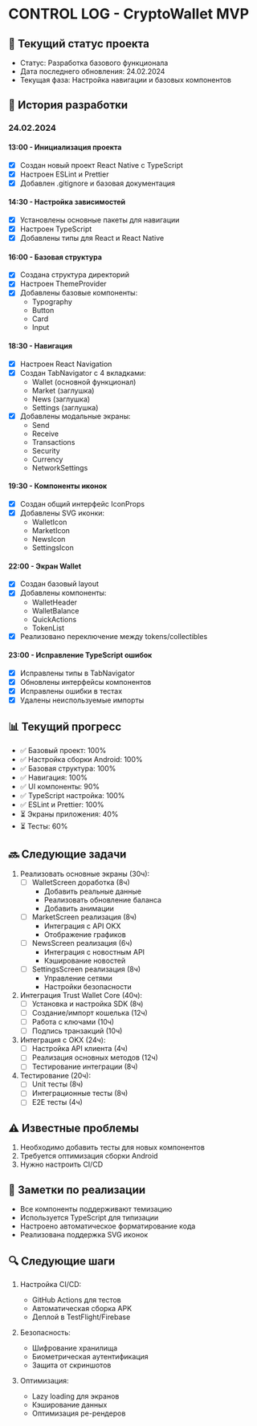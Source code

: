 # CONTROL LOG - CryptoWallet MVP

## 🎯 Текущий статус проекта
- Статус: Разработка базового функционала
- Дата последнего обновления: 24.02.2024
- Текущая фаза: Настройка навигации и базовых компонентов

## 🔄 История разработки

### 24.02.2024

#### 13:00 - Инициализация проекта
- [x] Создан новый проект React Native с TypeScript
- [x] Настроен ESLint и Prettier
- [x] Добавлен .gitignore и базовая документация

#### 14:30 - Настройка зависимостей
- [x] Установлены основные пакеты для навигации
- [x] Настроен TypeScript
- [x] Добавлены типы для React и React Native

#### 16:00 - Базовая структура
- [x] Создана структура директорий
- [x] Настроен ThemeProvider
- [x] Добавлены базовые компоненты:
  - Typography
  - Button
  - Card
  - Input

#### 18:30 - Навигация
- [x] Настроен React Navigation
- [x] Создан TabNavigator с 4 вкладками:
  - Wallet (основной функционал)
  - Market (заглушка)
  - News (заглушка)
  - Settings (заглушка)
- [x] Добавлены модальные экраны:
  - Send
  - Receive
  - Transactions
  - Security
  - Currency
  - NetworkSettings

#### 19:30 - Компоненты иконок
- [x] Создан общий интерфейс IconProps
- [x] Добавлены SVG иконки:
  - WalletIcon
  - MarketIcon
  - NewsIcon
  - SettingsIcon

#### 22:00 - Экран Wallet
- [x] Создан базовый layout
- [x] Добавлены компоненты:
  - WalletHeader
  - WalletBalance
  - QuickActions
  - TokenList
- [x] Реализовано переключение между tokens/collectibles

#### 23:00 - Исправление TypeScript ошибок
- [x] Исправлены типы в TabNavigator
- [x] Обновлены интерфейсы компонентов
- [x] Исправлены ошибки в тестах
- [x] Удалены неиспользуемые импорты

## 📊 Текущий прогресс
- ✅ Базовый проект: 100%
- ✅ Настройка сборки Android: 100%
- ✅ Базовая структура: 100%
- ✅ Навигация: 100%
- ✅ UI компоненты: 90%
- ✅ TypeScript настройка: 100%
- ✅ ESLint и Prettier: 100%
- ⏳ Экраны приложения: 40%
- ⏳ Тесты: 60%

## 🔜 Следующие задачи
1. Реализовать основные экраны (30ч):
   - [ ] WalletScreen доработка (8ч)
     - Добавить реальные данные
     - Реализовать обновление баланса
     - Добавить анимации
   - [ ] MarketScreen реализация (8ч)
     - Интеграция с API OKX
     - Отображение графиков
   - [ ] NewsScreen реализация (6ч)
     - Интеграция с новостным API
     - Кэширование новостей
   - [ ] SettingsScreen реализация (8ч)
     - Управление сетями
     - Настройки безопасности

2. Интеграция Trust Wallet Core (40ч):
   - [ ] Установка и настройка SDK (8ч)
   - [ ] Создание/импорт кошелька (12ч)
   - [ ] Работа с ключами (10ч)
   - [ ] Подпись транзакций (10ч)

3. Интеграция с OKX (24ч):
   - [ ] Настройка API клиента (4ч)
   - [ ] Реализация основных методов (12ч)
   - [ ] Тестирование интеграции (8ч)

4. Тестирование (20ч):
   - [ ] Unit тесты (8ч)
   - [ ] Интеграционные тесты (8ч)
   - [ ] E2E тесты (4ч)

## ⚠️ Известные проблемы
1. Необходимо добавить тесты для новых компонентов
2. Требуется оптимизация сборки Android
3. Нужно настроить CI/CD

## 📝 Заметки по реализации
- Все компоненты поддерживают темизацию
- Используется TypeScript для типизации
- Настроено автоматическое форматирование кода
- Реализована поддержка SVG иконок

## 🔍 Следующие шаги
1. Настройка CI/CD:
   - GitHub Actions для тестов
   - Автоматическая сборка APK
   - Деплой в TestFlight/Firebase

2. Безопасность:
   - Шифрование хранилища
   - Биометрическая аутентификация
   - Защита от скриншотов

3. Оптимизация:
   - Lazy loading для экранов
   - Кэширование данных
   - Оптимизация ре-рендеров 